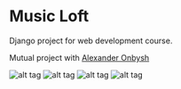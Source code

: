 # Music Loft

Django project for web development course.

Mutual project with [Alexander Onbysh](https://github.com/OnbyshAlex)

![alt tag](https://github.com/enabokov/Musicloft/blob/master/images/img1.png?raw=true)
![alt tag](https://github.com/enabokov/Musicloft/blob/master/images/img2.png?raw=true)
![alt tag](https://github.com/enabokov/Musicloft/blob/master/images/img4.png?raw=true)
![alt tag](https://github.com/enabokov/Musicloft/blob/master/images/img3.png?raw=true)
